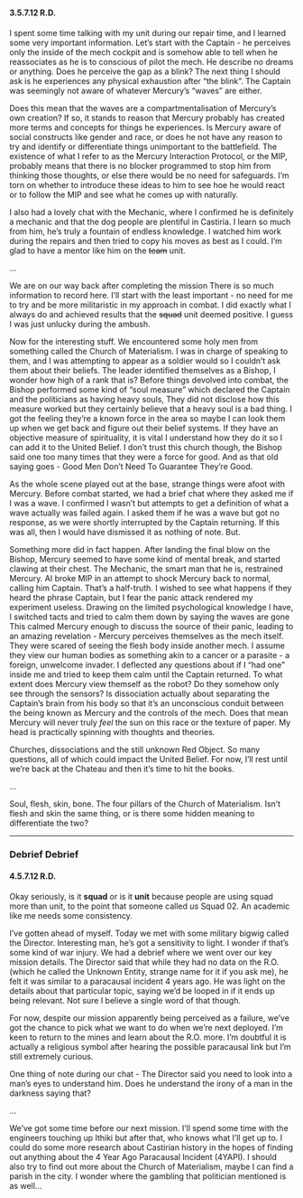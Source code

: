 <div class="header-row">
    <h3></h3>
    <h4>3.5.7.12 <span class="small-text">R.D.</span></h4>
</div>

I spent some time talking with my unit during our repair time, and I learned some very important information. Let’s start with the Captain - he perceives only the inside of the mech cockpit and is somehow able to tell when he reassociates as he is to conscious of pilot the mech. He describe no dreams or anything. Does he perceive the gap as a blink? The next thing I should ask is he experiences any physical exhaustion after “the blink”.  The Captain was seemingly not aware of whatever Mercury’s “waves” are either. 

Does this mean that the waves are a compartmentalisation of Mercury’s own creation? If so, it stands to reason that Mercury probably has created more terms and concepts for things he experiences. Is Mercury aware of social constructs like gender and race, or does he not have any reason to try and identify or differentiate things unimportant to the battlefield. The existence of what I refer to as the Mercury Interaction Protocol, or the MIP, probably means that there is no blocker programmed to stop him from thinking those thoughts, or else there would be no need for safeguards. I’m torn on whether to introduce these ideas to him to see hoe he would react or to follow the MIP and see what he comes up with naturally. 

I also had a lovely chat with the Mechanic, where I confirmed he is definitely a mechanic and that the dog people are plentiful in Castiria. I learn so much from him, he’s truly a fountain of endless knowledge. I watched him work during the repairs and then tried to copy his moves as best as I could. I’m glad to have a mentor like him on the ~~team~~ unit. 

<div class="break">...</div>

We are on our way back after completing the mission There is so much information to record here. I’ll start with the least important - no need for me to try and be more militaristic in my approach in combat. I did exactly what I always do and achieved results that the ~~squad~~ unit deemed positive. I guess I was just unlucky during the ambush. 

Now for the interesting stuff. We encountered some holy men from something called the Church of Materialism. I was in charge of speaking to them, and I was attempting to appear as a soldier would so I couldn’t ask them about their beliefs. The leader identified themselves as a Bishop, I wonder how high of a rank that is? Before things devolved into combat, the Bishop performed some kind of “soul measure” which declared the Captain and the politicians as having heavy souls, They did not disclose how this measure worked but they certainly believe that a heavy soul is a bad thing. I got the feeling they’re a known force in the area so maybe I can look them up when we get back and figure out their belief systems. If they have an objective measure of spirituality, it is vital I understand how they do it so I can add it to the United Belief. I don’t trust this church though, the Bishop said one too many times that they were a force for good. And as that old saying goes - Good Men Don’t Need To Guarantee They’re Good. 

As the whole scene played out at the base, strange things were afoot with Mercury. Before combat started, we had a brief chat where they asked me if I was a wave. I confirmed I wasn’t but attempts to get a definition of what a wave actually was failed again. I asked them if he was a wave but got no response, as we were shortly interrupted by the Captain returning. If this was all, then I would have dismissed it as nothing of note. But.

Something more did in fact happen. After landing the final blow on the Bishop, Mercury seemed to have some kind of mental break, and started clawing at their chest. The Mechanic, the smart man that he is, restrained Mercury. AI broke MIP in an attempt to shock Mercury back to normal, calling him Captain. That’s a half-truth. I wished to see what happens if they heard the phrase Captain, but I fear the panic attack rendered my experiment useless. Drawing on the limited psychological knowledge I have, I switched tacts and tried to calm them down by saying the waves are gone This calmed Mercury enough to discuss the source of their panic, leading to an amazing revelation - Mercury perceives themselves as the mech itself. They were scared of seeing the flesh body inside another mech. I assume they view our human bodies as something akin to a cancer or a parasite - a foreign, unwelcome invader. I deflected any questions about if I “had one” inside me and tried to keep them calm until the Captain returned. To what extent does Mercury view themself as the robot? Do they somehow only see through the sensors? Is dissociation actually about separating the Captain’s brain from his body so that it’s an unconscious conduit between the being known as Mercury and the controls of the mech. Does that mean Mercury will never truly _feel_ the sun on this race or the texture of paper. My head is practically spinning with thoughts and theories. 

Churches, dissociations and the still unknown Red Object. So many questions, all of which could impact the United Belief. For now, I’ll rest until we’re back at the Chateau and then it’s time to hit the books. 

<div class="break">...</div>

Soul, flesh, skin, bone. The four pillars of the Church of Materialism. Isn’t flesh and skin the same thing, or is there some hidden meaning to differentiate the two?

<hr>

<div class="header-row">
    <h3>Debrief Debrief</h3>
    <h4>4.5.7.12 <span class="small-text">R.D.</span></h4>
</div>

Okay seriously, is it **squad** or is it **unit** because people are using squad more than unit, to the point that someone called _us_ Squad 02. An academic like me needs some consistency. 

I’ve gotten ahead of myself. Today we met with some military bigwig called the Director. Interesting man, he’s got a sensitivity to light. I wonder if that’s some kind of war injury. We had a debrief where we went over our key mission details. The Director said that while they had no data on the R.O. (which he called the Unknown Entity, strange name for it if you ask me), he felt it was similar to a paracausal incident 4 years ago. He was light on the details about that particular topic, saying we’d be looped in if it ends up being relevant. Not sure I believe a single word of that though. 

For now, despite our mission apparently being perceived as a failure, we’ve got the chance to pick what we want to do when we’re next deployed. I’m keen to return to the mines and learn about the R.O. more. I’m doubtful it is actually a religious symbol after hearing the possible paracausal link but I’m still extremely curious. 

One thing of note during our chat - The Director said you need to look into a man’s eyes to understand him. Does he understand the irony of a man in the darkness saying that?

<div class="break">...</div>

We’ve got some time before our next mission. I’ll spend some time with the engineers touching up Ithiki but after that, who knows what I’ll get up to. I could do some more research about Castirian history in the hopes of finding out anything about the 4 Year Ago Paracausal Incident (4YAPI). I should also try to find out more about the Church of Materialism, maybe I can find a parish in the city. I wonder where the gambling that politician mentioned is as well… 